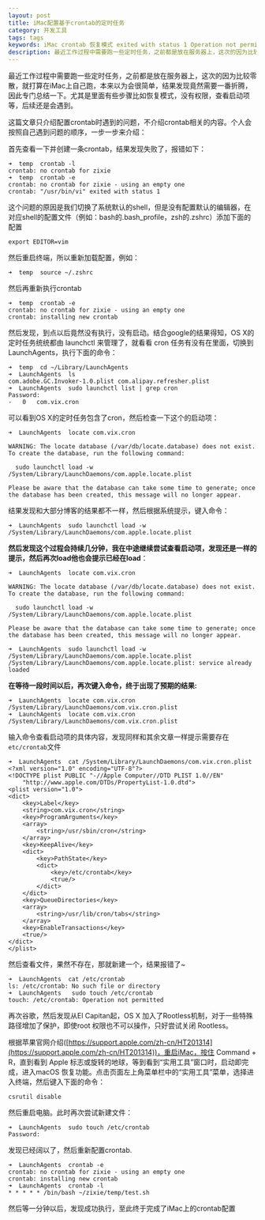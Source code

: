 ```yaml
---
layout: post
title: iMac配置基于crontab的定时任务
category: 开发工具
tags: tags
keywords: iMac crontab 恢复模式 exited with status 1 Operation not permitted Rootless
description: 最近工作过程中需要跑一些定时任务，之前都是放在服务器上，这次的因为比较零散，就打算在iMac上自己跑，本来以为会很简单，结果发现竟然需要一番折腾，因此专门总结一下。尤其是里面有些步骤比如恢复模式，没有权限，查看启动项等，后续还是会遇到。
---
```


最近工作过程中需要跑一些定时任务，之前都是放在服务器上，这次的因为比较零散，就打算在iMac上自己跑，本来以为会很简单，结果发现竟然需要一番折腾，因此专门总结一下。尤其是里面有些步骤比如恢复模式，没有权限，查看启动项等，后续还是会遇到。

这篇文章只介绍配置crontab时遇到的问题，不介绍crontab相关的内容。个人会按照自己遇到问题的顺序，一步一步来介绍：

首先查看一下并创建一条crontab，结果发现失败了，报错如下：


	➜  temp  crontab -l
	crontab: no crontab for zixie
	➜  temp  crontab -e
	crontab: no crontab for zixie - using an empty one
	crontab: "/usr/bin/vi" exited with status 1
	
这个问题的原因是我们切换了系统默认的shell，但是没有配置默认的编辑器，在对应shell的配置文件（例如：bash的.bash_profile，zsh的.zshrc）添加下面的配置

	export EDITOR=vim

然后重启终端，所以重新加载配置，例如：

	➜  temp  source ~/.zshrc
		
然后再重新执行crontab

	➜  temp  crontab -e
	crontab: no crontab for zixie - using an empty one
	crontab: installing new crontab	

然后发现，到点以后竟然没有执行，没有启动。结合google的结果得知，OS X的定时任务统统都由 launchctl 来管理了，就看看 cron 任务有没有在里面，切换到LaunchAgents，执行下面的命令：

	➜  temp  cd ~/Library/LaunchAgents
	➜  LaunchAgents  ls
	com.adobe.GC.Invoker-1.0.plist com.alipay.refresher.plist
	➜  LaunchAgents  sudo launchctl list | grep cron
	Password:
	-	0	com.vix.cron

可以看到OS X的定时任务包含了cron，然后检查一下这个的启动项：
	
	➜  LaunchAgents  locate com.vix.cron
	
	WARNING: The locate database (/var/db/locate.database) does not exist.
	To create the database, run the following command:
	
	  sudo launchctl load -w /System/Library/LaunchDaemons/com.apple.locate.plist
	
	Please be aware that the database can take some time to generate; once
	the database has been created, this message will no longer appear.
	
结果发现和大部分博客的结果都不一样，然后根据系统提示，键入命令：

	➜  LaunchAgents  sudo launchctl load -w /System/Library/LaunchDaemons/com.apple.locate.plist
	
**然后发现这个过程会持续几分钟，我在中途继续尝试查看启动项，发现还是一样的提示，然后再次load他也会提示已经在load**：
	
	➜  LaunchAgents  locate com.vix.cron
	
	WARNING: The locate database (/var/db/locate.database) does not exist.
	To create the database, run the following command:
	
	  sudo launchctl load -w /System/Library/LaunchDaemons/com.apple.locate.plist
	
	Please be aware that the database can take some time to generate; once
	the database has been created, this message will no longer appear.
	
	➜  LaunchAgents  sudo launchctl load -w /System/Library/LaunchDaemons/com.apple.locate.plist
	/System/Library/LaunchDaemons/com.apple.locate.plist: service already loaded

**在等待一段时间以后，再次键入命令，终于出现了预期的结果:**

	➜  LaunchAgents  locate com.vix.cron
	/System/Library/LaunchDaemons/com.vix.cron.plist
	➜  LaunchAgents  locate com.vix.cron
	/System/Library/LaunchDaemons/com.vix.cron.plist
	
输入命令查看启动项的具体内容，发现同样和其余文章一样提示需要存在`etc/crontab`文件
	
	➜  LaunchAgents  cat /System/Library/LaunchDaemons/com.vix.cron.plist
	<?xml version="1.0" encoding="UTF-8"?>
	<!DOCTYPE plist PUBLIC "-//Apple Computer//DTD PLIST 1.0//EN"
		"http://www.apple.com/DTDs/PropertyList-1.0.dtd">
	<plist version="1.0">
	<dict>
		<key>Label</key>
		<string>com.vix.cron</string>
		<key>ProgramArguments</key>
		<array>
			<string>/usr/sbin/cron</string>
		</array>
		<key>KeepAlive</key>
		<dict>
			<key>PathState</key>
			<dict>
				<key>/etc/crontab</key>
				<true/>
			</dict>
		</dict>
		<key>QueueDirectories</key>
		<array>
			<string>/usr/lib/cron/tabs</string>
		</array>
		<key>EnableTransactions</key>
		<true/>
	</dict>
	</plist>
	
然后查看文件，果然不存在，那就新建一个，结果报错了~

	➜  LaunchAgents  cat /etc/crontab
	ls: /etc/crontab: No such file or directory
	➜  LaunchAgents   sudo touch /etc/crontab
	touch: /etc/crontab: Operation not permitted
	
再次谷歌，然后发现从El Capitan起，OS X 加入了Rootless机制，对于一些特殊路径增加了保护，即使root 权限也不可以操作，只好尝试关闭 Rootless。

根据苹果官网介绍([https://support.apple.com/zh-cn/HT201314](https://support.apple.com/zh-cn/HT201314))，重启iMac，按住 Command + R，直到看到 Apple 标志或旋转的地球，等到看到“实用工具”窗口时，启动即完成，进入macOS 恢复功能。点击页面左上角菜单栏中的“实用工具”菜单，选择进入终端，然后键入下面的命令：

	csrutil disable
	
然后重启电脑。此时再次尝试新建文件：

	➜  LaunchAgents  sudo touch /etc/crontab
	Password:
	
发现已经阔以了，然后重新配置crontab.
	
	➜  LaunchAgents  crontab -e
	crontab: no crontab for zixie - using an empty one
	crontab: installing new crontab
	➜  LaunchAgents  crontab -l
	* * * * * /bin/bash ~/zixie/temp/test.sh
	
然后等一分钟以后，发现成功执行，至此终于完成了iMac上的crontab配置
